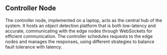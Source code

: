 <h2>Controller Node</h2>

The controller node, implemented on a laptop, acts as the central
hub of the system. It hosts an object detection platform that is both
low-latency and accurate, communicating with the edge nodes
through WebSockets for efficient communication.
The controller schedules requests to the edge nodes and manages
the responses, using different strategies to balance fault tolerance
with latency.
